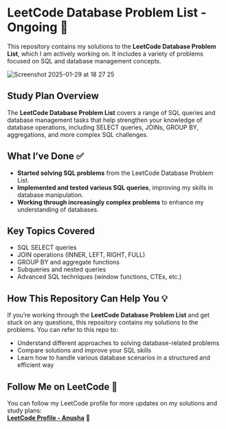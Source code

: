 
# LeetCode Database Problem List - Ongoing 🚧

This repository contains my solutions to the **LeetCode Database Problem List**, which I am actively working on. It includes a variety of problems focused on SQL and database management concepts.

![Screenshot 2025-01-29 at 18 27 25](https://github.com/user-attachments/assets/479a1664-390e-4fad-9c5b-8177e11266f5)


## Study Plan Overview

The **LeetCode Database Problem List** covers a range of SQL queries and database management tasks that help strengthen your knowledge of database operations, including SELECT queries, JOINs, GROUP BY, aggregations, and more complex SQL challenges.

## What I’ve Done ✅

- **Started solving SQL problems** from the LeetCode Database Problem List.
- **Implemented and tested various SQL queries**, improving my skills in database manipulation.
- **Working through increasingly complex problems** to enhance my understanding of databases.

## Key Topics Covered

- SQL SELECT queries
- JOIN operations (INNER, LEFT, RIGHT, FULL)
- GROUP BY and aggregate functions
- Subqueries and nested queries
- Advanced SQL techniques (window functions, CTEs, etc.)

## How This Repository Can Help You 💡

If you’re working through the **LeetCode Database Problem List** and get stuck on any questions, this repository contains my solutions to the problems. You can refer to this repo to:
- Understand different approaches to solving database-related problems
- Compare solutions and improve your SQL skills
- Learn how to handle various database scenarios in a structured and efficient way

## Follow Me on LeetCode 🚀

You can follow my LeetCode profile for more updates on my solutions and study plans:  
[**LeetCode Profile - Anusha**](https://leetcode.com/u/anusha-0501/) 🌟
